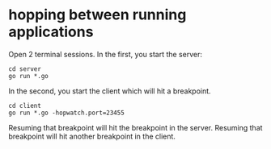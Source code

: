 # hopping between running applications

Open 2 terminal sessions.
In the first, you start the server:

    cd server
    go run *.go

In the second, you start the client which will hit a breakpoint.

    cd client
    go run *.go -hopwatch.port=23455

Resuming that breakpoint will hit the breakpoint in the server.
Resuming that breakpoint will hit another breakpoint in the client.
